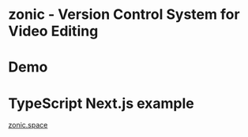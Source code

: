# zonic - Version Control System for Video Editing

# Demo

# TypeScript Next.js example

[zonic.space](http://zonic.space:3000)
